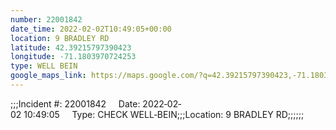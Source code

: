 ```yaml
---
number: 22001842
date_time: 2022-02-02T10:49:05+00:00
location: 9 BRADLEY RD
latitude: 42.39215797390423
longitude: -71.1803970724253
type: WELL BEIN
google_maps_link: https://maps.google.com/?q=42.39215797390423,-71.1803970724253
---
```


;;;Incident #: 22001842     Date: 2022‐02‐02 10:49:05     Type: CHECK WELL‐BEIN;;;Location: 9 BRADLEY RD;;;;;;
